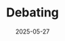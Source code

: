 ---
title: Debating
fulltitle: Debating
date: 2025-05-27
tags:
- 2025
characters:
- cobian
- tzipora
categories:
- comics
keywords:
- 2025
rgb: 156, 114, 193
url: /stories/debating/
image: /images/fullres/debating.jpg
---